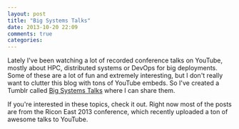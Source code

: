 ```yaml
---
layout: post
title: "Big Systems Talks"
date: 2013-10-20 22:09
comments: true
categories: 
---
```


Lately I've been watching a lot of recorded conference talks on YouTube,
mostly about HPC, distributed systems or DevOps for big deployments.
Some of these are a lot of fun and extremely interesting, but I don't 
really want to clutter this blog with tons of YouTube embeds. So I've 
created a Tumblr called [Big Systems Talks](http://bigsystemstalks.tumblr.com)
where I can share them.

If you're interested in these topics, check it out. Right now most of
the posts are from the Ricon East 2013 conference, which recently uploaded
a ton of awesome talks to YouTube.
